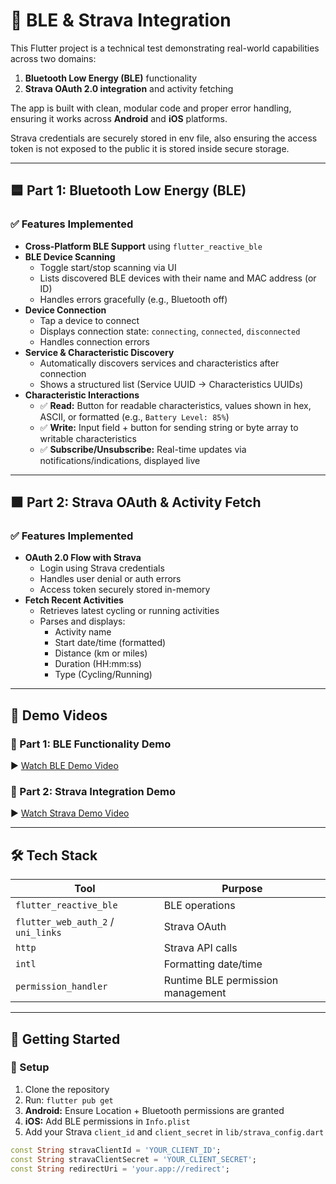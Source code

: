 # 🔧 BLE & Strava Integration

This Flutter project is a technical test demonstrating real-world capabilities across two domains:
1. **Bluetooth Low Energy (BLE)** functionality
2. **Strava OAuth 2.0 integration** and activity fetching

The app is built with clean, modular code and proper error handling, ensuring it works across **Android** and **iOS** platforms.

Strava credentials are securely stored in env file, also ensuring the access token is not exposed to the public it is stored inside secure storage.

---

## 🟦 Part 1: Bluetooth Low Energy (BLE)

### ✅ Features Implemented

- **Cross-Platform BLE Support** using `flutter_reactive_ble`
- **BLE Device Scanning**
    - Toggle start/stop scanning via UI
    - Lists discovered BLE devices with their name and MAC address (or ID)
    - Handles errors gracefully (e.g., Bluetooth off)
- **Device Connection**
    - Tap a device to connect
    - Displays connection state: `connecting`, `connected`, `disconnected`
    - Handles connection errors
- **Service & Characteristic Discovery**
    - Automatically discovers services and characteristics after connection
    - Shows a structured list (Service UUID → Characteristics UUIDs)
- **Characteristic Interactions**
    - ✅ **Read:** Button for readable characteristics, values shown in hex, ASCII, or formatted (e.g., `Battery Level: 85%`)
    - ✅ **Write:** Input field + button for sending string or byte array to writable characteristics
    - ✅ **Subscribe/Unsubscribe:** Real-time updates via notifications/indications, displayed live

---

## 🟧 Part 2: Strava OAuth & Activity Fetch

### ✅ Features Implemented

- **OAuth 2.0 Flow with Strava**
    - Login using Strava credentials
    - Handles user denial or auth errors
    - Access token securely stored in-memory
- **Fetch Recent Activities**
    - Retrieves latest cycling or running activities
    - Parses and displays:
        - Activity name
        - Start date/time (formatted)
        - Distance (km or miles)
        - Duration (HH:mm:ss)
        - Type (Cycling/Running)

---

## 🎥 Demo Videos

### 🔌 Part 1: BLE Functionality Demo
▶️ [Watch BLE Demo Video](https://drive.google.com/file/d/1zUYXdMYDm_aN8SnMyI8PtqJH4_dRVPH6/view?usp=drive_link)

### 🏃 Part 2: Strava Integration Demo
▶️ [Watch Strava Demo Video](https://drive.google.com/file/d/1ZIQWaat9RzH-FZmdM8ZbAL7CNAZczDmC/view?usp=drive_link)

---

## 🛠️ Tech Stack

| Tool | Purpose |
|------|---------|
| `flutter_reactive_ble` | BLE operations |
| `flutter_web_auth_2` / `uni_links` | Strava OAuth |
| `http` | Strava API calls |
| `intl` | Formatting date/time |
| `permission_handler` | Runtime BLE permission management |


---

## 🚀 Getting Started

### 🔧 Setup

1. Clone the repository
2. Run: `flutter pub get`
3. **Android:** Ensure Location + Bluetooth permissions are granted
4. **iOS:** Add BLE permissions in `Info.plist`
5. Add your Strava `client_id` and `client_secret` in `lib/strava_config.dart`

```dart
const String stravaClientId = 'YOUR_CLIENT_ID';
const String stravaClientSecret = 'YOUR_CLIENT_SECRET';
const String redirectUri = 'your.app://redirect';
